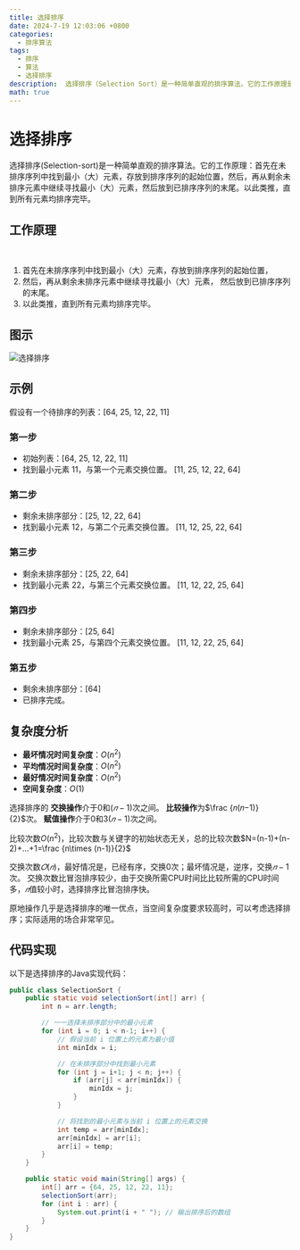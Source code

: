 ```yaml
---
title: 选择排序
date: 2024-7-19 12:03:06 +0800
categories:
  - 排序算法
tags:
  - 排序
  - 算法
  - 选择排序
description:  选择排序（Selection Sort）是一种简单直观的排序算法。它的工作原理是不断地从未排序的部分中选择最小（或最大）的元素，将其放到已排序部分的末尾，直到整个列表有序。
math: true
---
```


# 选择排序

选择排序(Selection-sort)是一种简单直观的排序算法。它的工作原理：首先在未排序序列中找到最小（大）元素，存放到排序序列的起始位置，然后，再从剩余未排序元素中继续寻找最小（大）元素，然后放到已排序序列的末尾。以此类推，直到所有元素均排序完毕。

## 工作原理
   

1. 首先在未排序序列中找到最小（大）元素，存放到排序序列的起始位置，
2. 然后，再从剩余未排序元素中继续寻找最小（大）元素， 然后放到已排序序列的末尾。
4. 以此类推，直到所有元素均排序完毕。

## 图示

![选择排序](https://rd-wang.github.io/assets/img/sort/选择排序.gif)

## 示例 
假设有一个待排序的列表：[64, 25, 12, 22, 11]

### 第一步 
- 初始列表：[64, 25, 12, 22, 11] 
- 找到最小元素 11，与第一个元素交换位置。
[11, 25, 12, 22, 64]

### 第二步

- 剩余未排序部分：[25, 12, 22, 64]
- 找到最小元素 12，与第二个元素交换位置。
[11, 12, 25, 22, 64]

### 第三步

- 剩余未排序部分：[25, 22, 64]
- 找到最小元素 22，与第三个元素交换位置。
[11, 12, 22, 25, 64]


### 第四步

- 剩余未排序部分：[25, 64]
- 找到最小元素 25，与第四个元素交换位置。
[11, 12, 22, 25, 64]

### 第五步

- 剩余未排序部分：[64]
- 已排序完成。

## 复杂度分析

- **最坏情况时间复杂度**：$O(n^2)$
- **平均情况时间复杂度**：$O(n^2)$
- **最好情况时间复杂度**：$O(n^2)$
- **空间复杂度**：$O(1)$

选择排序的
**交换操作**介于$0$和$(𝑛−1)$次之间。
**比较操作**为$\frac {𝑛(𝑛−1)}{2}$次。
**赋值操作**介于$0$和$3(𝑛−1)$次之间。

  
比较次数$O(n^{2})$，比较次数与关键字的初始状态无关，总的比较次数$N=(n-1)+(n-2)+...+1=\frac {n\times (n-1)}{2}$

交换次数$𝑂(𝑛)$，最好情况是，已经有序，交换0次；最坏情况是，逆序，交换$𝑛−1$次。
交换次数比冒泡排序较少，由于交换所需CPU时间比比较所需的CPU时间多，$𝑛$值较小时，选择排序比冒泡排序快。

原地操作几乎是选择排序的唯一优点，当空间复杂度要求较高时，可以考虑选择排序；实际适用的场合非常罕见。

## 代码实现

以下是选择排序的Java实现代码：

```java
public class SelectionSort {
    public static void selectionSort(int[] arr) {
        int n = arr.length;

        // 一一选择未排序部分中的最小元素
        for (int i = 0; i < n-1; i++) {
            // 假设当前 i 位置上的元素为最小值
            int minIdx = i;

            // 在未排序部分中找到最小元素
            for (int j = i+1; j < n; j++) {
                if (arr[j] < arr[minIdx]) {
                    minIdx = j;
                }
            }

            // 将找到的最小元素与当前 i 位置上的元素交换
            int temp = arr[minIdx];
            arr[minIdx] = arr[i];
            arr[i] = temp;
        }
    }

    public static void main(String[] args) {
        int[] arr = {64, 25, 12, 22, 11};
        selectionSort(arr); 
        for (int i : arr) {
            System.out.print(i + " "); // 输出排序后的数组
        }
    }
}


```

